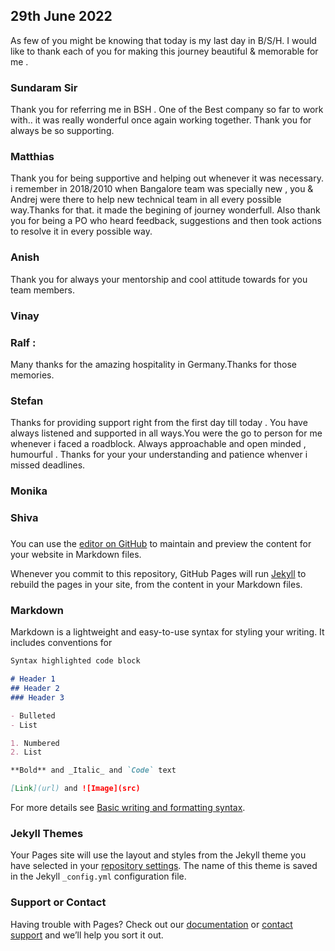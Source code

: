 ## 29th June 2022

As few of you might be knowing that today is my last day in B/S/H.
I would like to thank each of you for making this journey beautiful & memorable for me . 

### Sundaram Sir 
Thank you for referring me in BSH . One of the Best company so far to work with.. it was really wonderful once again working together. Thank you for always be so supporting.

### Matthias
Thank you for being supportive and helping out whenever it was necessary. i remember in 2018/2010 when Bangalore team was specially new , you & Andrej were there to help new technical team in all every possible way.Thanks for that. it made the begining of journey wonderfull. Also thank you for being a PO who heard feedback, suggestions and then took actions to resolve it in every possible way. 


### Anish 
Thank you for always your mentorship and cool attitude towards for you team members. 

### Vinay

### Ralf : 
Many thanks for the amazing hospitality in Germany.Thanks for those memories. 

### Stefan 
Thanks for providing support right from the first day till today . You have always listened and supported in all ways.You were the go to person for me whenever i faced a roadblock. Always approachable and open minded , humourful . Thanks for your your understanding and patience whenver i missed deadlines. 

### Monika



### Shiva 

### 

###



You can use the [editor on GitHub](https://github.com/binay302/FarewellBSH/edit/gh-pages/index.md) to maintain and preview the content for your website in Markdown files.

Whenever you commit to this repository, GitHub Pages will run [Jekyll](https://jekyllrb.com/) to rebuild the pages in your site, from the content in your Markdown files.

### Markdown

Markdown is a lightweight and easy-to-use syntax for styling your writing. It includes conventions for

```markdown
Syntax highlighted code block

# Header 1
## Header 2
### Header 3

- Bulleted
- List

1. Numbered
2. List

**Bold** and _Italic_ and `Code` text

[Link](url) and ![Image](src)
```

For more details see [Basic writing and formatting syntax](https://docs.github.com/en/github/writing-on-github/getting-started-with-writing-and-formatting-on-github/basic-writing-and-formatting-syntax).

### Jekyll Themes

Your Pages site will use the layout and styles from the Jekyll theme you have selected in your [repository settings](https://github.com/binay302/FarewellBSH/settings/pages). The name of this theme is saved in the Jekyll `_config.yml` configuration file.

### Support or Contact

Having trouble with Pages? Check out our [documentation](https://docs.github.com/categories/github-pages-basics/) or [contact support](https://support.github.com/contact) and we’ll help you sort it out.
